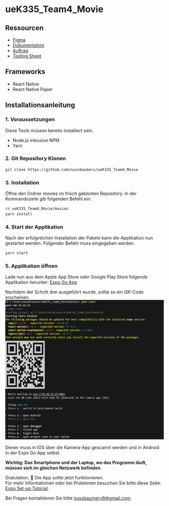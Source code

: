 # ueK335_Team4_Movie

## Ressourcen
- [Figma](https://www.figma.com/design/yUHXi9jP3VPuduXMmPDf1f/Movie-Details-Checker-Mock-Up)
- [Dokumentation](https://github.com/nussbaumerv/ueK335_Team4_Movie/blob/develop/Resourcen/ueK335_Team4_Movie_documentation_Valentin_Dominic_Filip.docx)
- [Auftrag](Resourcen/04_Auftrag-MovieDetailsChecker_V1.pdf)
- [Testing Sheet](https://github.com/nussbaumerv/ueK335_Team4_Movie/blob/develop/Resourcen/ueK335_Team4_Movie_TestingSheet.xlsx)

## Frameworks
- React Native
- React Native Paper

## Installationsanleitung
### 1. Voraussetzungen
Diese Tools müssen bereits installiert sein.
- Node.js inklusive NPM
- Yarn
### 2. Git Repository Klonen

```bash
git clone https://github.com/nussbaumerv/ueK335_Team4_Movie
```

### 3. Installation
Öffne den Ordner movies im frisch geklonten Repository.
In der Kommandozeile gib folgenden Befehl ein:
```bash
cd ueK335_Team4_Movie/movies
yarn install 
```
### 4. Start der Applikation
Nach der erfolgreichen Installation der Pakete kann die Applikation nun gestartet werden.
Folgender Befehl muss eingegeben werden.

```bash
yarn start 
```

### 5. Applikation öffnen
Lade nun aus dem Apple App Store oder Google Play Store folgende Applikation herunter: [Expo Go App](https://expo.dev/go)

Nachdem der Schritt drei ausgeführt wurde, sollte so ein QR-Code erscheinen:
![alt text](Resourcen/konsole.png)

Dieser muss in IOS über die Kamera-App gescannt werden und in Android in der Expo Go App selbst.

**Wichtig: Das Smartphone und der Laptop, wo das Programm läuft, müssen sich im gleichen Netzwerk befinden.**

Gratulation, 🎉 Die App sollte jetzt funktionieren. <br>
Für mehr Informationen oder bei Problemen besuchen Sie bitte diese Seite: [Expo Set-up Tutorial](https://docs.expo.dev/get-started/set-up-your-environment/).


Bei Fragen kontaktieren Sie bitte nussbaumerv9@gmail.com.
